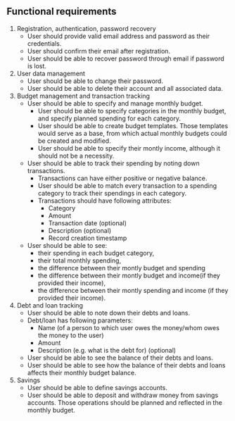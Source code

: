 ## Functional requirements

1. Registration, authentication, password recovery
   * User should provide valid email address and password as their credentials.
   * User should confirm their email after registration.
   * User should be able to recover password through email if password is lost.
2. User data management
   * User should be able to change their password.
   * User should be able to delete their account and all associated data.
3. Budget management and transaction tracking
   * User should be able to specify and manage monthly budget.
      * User should be able to specify categories in the monthly budget, and specify planned spending for each category.
      * User should be able to create budget templates. Those templates would serve as a base, from which actual monthly budgets could be created and modified.
      * User should be able to specify their montly income, although it should not be a necessity.
   * User should be able to track their spending by noting down transactions.
      * Transactions can have either positive or negative balance.
      * User should be able to match every transaction to a spending category to track their spendings in each category.
      * Transactions should have following attributes:
         * Category
         * Amount
         * Transaction date (optional)
         * Description (optional)
         * Record creation timestamp
   * User should be able to see:
      * their spending in each budget category,
      * their total monthly spending, 
      * the difference between their montly budget and spending
      * the difference between their montly budget and income(if they provided their income),
      * the difference between their montly spending and income (if they provided their income).
4. Debt and loan tracking
   * User should be able to note down their debts and loans.
   * Debt/loan has following parameters:
      * Name (of a person to which user owes the money/whom owes the money to the user)
      * Amount
      * Description (e.g. what is the debt for) (optional)
   * User should be able to see the balance of their debts and loans.
   * User should be able to see how the balance of their debts and loans affects their monthly budget balance.
5. Savings
   * User should be able to define savings accounts. 
   * User should be able to deposit and withdraw money from savings accounts. Those operations should be planned and reflected in the monthly budget.
